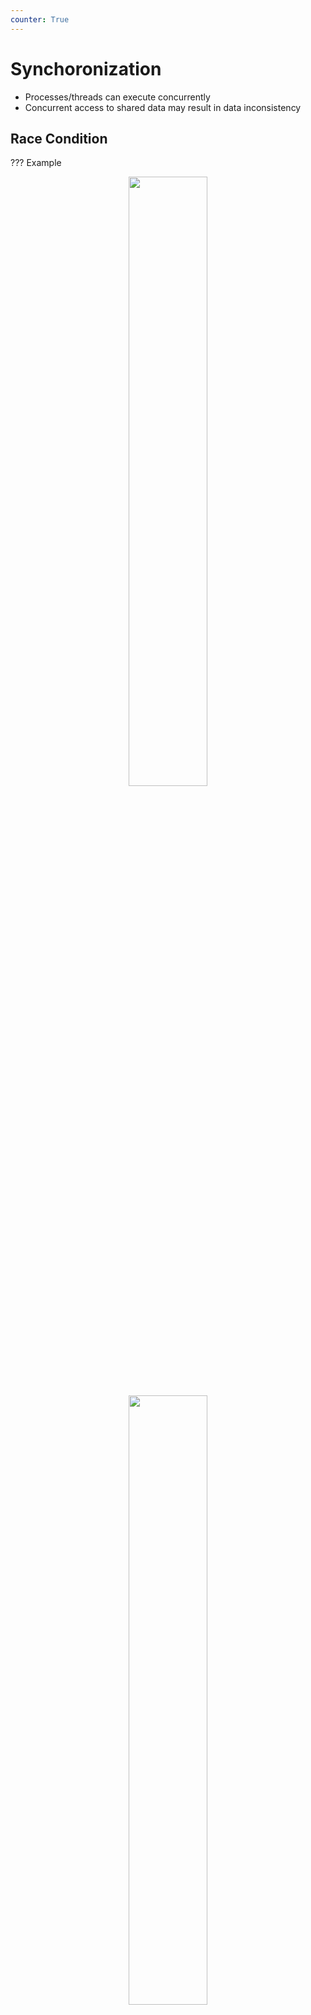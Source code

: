 ```yaml
---
counter: True  
---
```


# Synchoronization

* Processes/threads can execute concurrently
* Concurrent access to shared data may result in data inconsistency

## Race Condition

??? Example
    <div align = center><img src="https://cdn.hobbitqia.cc/20231107100556.png" width=50%></div>
    <div align = center><img src="https://cdn.hobbitqia.cc/20231107100608.png" width=50%></div>

Several processes (or threads) access and manipulate the same data *concurrently* and the outcome of the execution depends on the *particular order* in which the access takes place, is called a **race-condition**.  
多个进程并行地写数据，结果取决于写的先后顺序，这就是竞争条件。

在内核中，比如两个进程同时 `fork`，子进程可能拿到一样的 pid。

critical section

修改共同变量的区域称为 critical section；共同区域之前叫 entry section，之后叫 exit section。
<div align = center><img src="https://cdn.hobbitqia.cc/20231107100813.png" width=50%></div>

* Single-core system: preventing interrupts
* Multiple-processor: preventing interrupts are not feasible (depending on if kernel is preemptive or non-preemptive)
    * Preemptive – allows preemption of process when running in kernel mode
    * Non-preemptive – runs until exits kernel mode, blocks, or voluntarily yields CPU

<!-- 期末填空题，必考 -->

* Mutual Exclusion（互斥访问）
    * 在同一时刻，最多只有一个线程可以执行临界区
* Progress（空闲让进）
    * 当没有线程在执行临界区代码时，必须在申请进入临界区的线程中选择一个线程，允许其执行临界区代码，保证程序执行的进展
* Bounded waiting（有限等待）
    * 当一个进程申请进入临界区后，必须在有限的时间内获得许可并进入临界区，不能无限等待

## Peterson’s Solution

Peterson’s solution solves *two-processes/threads* synchronization (Only works for two processes case)

* It assumes that LOAD and STORE are **atomic**
    * atomic: execution cannot be interrupted
* Two processes share two variables
    * `boolean flag[2]`: whether a process is ready to enter the critical section
    * `int turn`: whose turn it is to enter the critical section

<div align = center><img src="https://cdn.hobbitqia.cc/20231107101358.png" width=60%></div>

验证三个条件

* Mutual exclusion
    * P0 enters CS:
        * Either `flag[1]=false` or `turn=0`
        * Now prove P1 will not be able to enter CS
    * Case 1: `flag[1]=false` -> P1 is out CS
    * Case 2: `flag[1]=true`, `turn=1` -> P0 is looping, contradicts with P0 is in CS
    * Case 3: `flag[1]=true`, `turn=0` -> P1 is looping
* Process requirement

    <div align = center><img src="https://cdn.hobbitqia.cc/20231107102048.png" width=60%></div>

* Bounded waiting

    <div align = center><img src="https://cdn.hobbitqia.cc/20231107102121.png" width=60%></div>

    Whether P0 enters CS depends on P1; Whether P1 enters CS depends on P0; P0 will enter CS after one limited entry P1

Peterson’s Solution is not guaranteed to work on modern architectures.

* Only works for two processes case
* It assumes that LOAD and STORE are atomic
* Instruction reorder

    指令会乱序执行。

!!! Example
    <div align = center><img src="https://cdn.hobbitqia.cc/20231107102733.png" width=60%></div>

    100 is the expected output.  
    但是线程 2 的代码可能被乱序，两条指令交换顺序，这样输出就可能变成 0。 

## Hardware Support for Synchronization

Many systems provide hardware support for critical section code

* Uniprocessors: disable interrupts
* Solutions:
    * **Memory barriers**
    * **Hardware instructions**
        * **test-and-set**: either test memory word and set value
        * **compare-and-swap**: compare and swap contents of two memory words
    * **Atomic variables**

### Memory Barriers

**Memory model** are the memory guarantees a computer architecture makes to application programs.

* **Strongly ordered** – where a memory modification of one processor is immediately visible to all other processors.

    一个内存的修改要立刻被所有的 processors 看到。

* **Weakly ordered** – where a memory modification of one processor may not be immediately visible to all other processors.

A **memory barrier** is an instruction that forces any change in memory to be propagated (made visible) to all other processors.  

!!! Example
    <div align = center><img src="https://cdn.hobbitqia.cc/20231107103903.png" width=55%></div>
    
* X86 support
    * 写内存屏障 (Store Memory Barrier)：在指令后插入 Store Barrier，能让写入缓存中最新数据更新写入内存中，让其他线程可见。 强制写入内存，这种显式调用，不会让 CPU 去进行指令重排序。
    * 读内存屏障 (Load Memory Barrier)：在指令后插入 Load Barrier，可以让高速缓存中的数据失效，强制重新从内存中加载数据。也是不会让 CPU 去进行指令重排。

### Hardware Instructions

Special hardware instructions that allow us to either test-and modify the content of a word, or two swap the contents of two words atomically (uninterruptable)

#### Test-and-Set Instruction

Defined as below, but atomically. 
``` C
bool test_set (bool *target)
{
    bool rv = *target;
    *target = TRUE;
    return rv:
}
```

!!! Example "Lock with Test-and-Set"
    ``` C
    bool lock = FALSE
    do {
        while (test_set(&lock)); // busy wait
        critical section
        lock = FALSE;
        remainder section 
    } while (TRUE);
    ```

!!! Example "Bounded Waiting for Test-and-Set Lock"
    上面的程序满足前两个条件，不一定满足 bounded waiting。下面的代码可以把锁从 T0 传到 T1，再传到 T2。
    <div align = center><img src="https://cdn.hobbitqia.cc/20231107105603.png" width=55%></div>

#### Compare-and-Swap Instruction

Executed atomically, the swap takes place only under this condition.

``` C
int compare_and_swap(int *value, int expected, int new_value)
{
    int temp = *value;
    if (*value == expected)
        *value = new_value;
    return temp;
}
```

Shared integer lock initialized to 0;
``` C
while (true)
{
    while (compare_and_swap(&lock, 0, 1) != 0); /* do nothing */
    /* critical section */
    lock = 0;
    /* remainder section */
}
```

x86 中实现了 `cmpxchg`。

### Atomic Variables

One tool is an atomic variable that provides atomic (uninterruptible) updates on basic data types such as integers and booleans. 

The `increment()` function can be implemented as follows:
``` C
void increment(atomic_int *v) {
    int temp;
    do {
        temp = *v;
    } while (temp != (compare_and_swap(v,temp,temp+1)));
}
```

## Mutex Lock

Mutex Locks 支持 `acquire()` （获得这个锁）`release()`（释放这个锁）。因此 `acquire, release` 是原子的。

This solution requires busy waiting

* This lock therefore called a **spinlock**

``` C
bool locked = false;
acquire() {
    while (compare_and_swap(&locked, false, true))
    ; //busy waiting
}
release() {
    locked = false;
}
```

问题：如果一个进程有时间片，但是拿不到锁，一直 spin，会浪费 CPU 时间。

we put the busy waiting thread into suspended (yield-> moving from running to sleeping)  
When the lock is locked, change process’s state to SLEEP, add to the queue, and call `schedule()`

## Semaphore

Synchronization tool that provides more sophisticated ways (than Mutex locks) for process to synchronize their activities.

Can only be accessed via two indivisible (atomic) operations

* `wait()` and `signal()` (Originally called P() and V() Dutch)
    * `wait()`

        想拿到这个 semaphore，如果拿不到，就一直等待。
        ``` C
        wait(S) { 
            while (S <= 0) ; // busy wait
            S--;
        }
        ```

    * `signal()`

        释放 semaphore。
        ``` C
        signal(S) { 
            S++;
        }
        ```

* **Counting semaphore** – integer value can range over an unrestricted domain
* **Binary semaphore** – integer value can range only between 0 and 1
    * Same as a mutex lock

!!! Example
    可以用来解决同步问题：
    <div align = center><img src="https://cdn.hobbitqia.cc/20231107113130.png" width=55%></div>
    
### Semaphore w/ waiting queue

With each semaphore there is an associated waiting queue. 

``` C
typedef struct { 
    int value; 
    struct list_head * waiting_queue; 
} semaphore; 
```

Two operations:

* `block` – place the process invoking the operation on the appropriate waiting queue.

    把当前的进程 sleep，放到 waiting queue 里面。

* `wakeup` – remove one of processes in the waiting queue and place it in the ready queue.

    从 waiting queue 里面拿出一个进程，放到 ready queue 里面。

Implemetation with waiting queue: (need to be atomic by spinlock)

``` C
wait(semaphore *S) {
    S->value--;
    if (S->value < 0) {
        add this process to S->list;
        block();
    }
}
signal(semaphore *S) {
    S->value++;
    if (S->value <= 0) {
        remove a proc.P from S->list;
        wakeup(P);
    }
}
```

这里有 busy waiting, 但在 critical section 里不需要（没有拿到 semaphor 就会 sleep，还没有走到 critical section），只有 `wait` 和 `signal` 里需要 busy wait。
<div align = center><img src="https://cdn.hobbitqia.cc/20231107113810.png" width=55%></div>

!!! Info "Comparison between mutex and semaphore"
    * Mutex or spinlock
        * Pros: no blocking
        * Cons: Waste CPU on looping
        * Good for short critical section
    * Semaphore
        * Pros: no looping
        * Cons: context switch is time-consuming
        * Good for long critical section

??? Example "Semaphore w/ waiting queue in practice"
    真实实现里，需要有 spinlock 来保护 semaphore 操作的原子性。
    <div align = center><img src="https://cdn.hobbitqia.cc/20231107114117.png" width=50%></div>
    <div align = center><img src="https://cdn.hobbitqia.cc/20231107114150.png" width=50%></div>

## Deadlock and Starvation

* **Deadlock**: two or more processes are waiting indefinitely for an event that can be caused by only one of the waiting processes.
    
    <div align = center><img src="https://cdn.hobbitqia.cc/20231107114756.png" width=50%></div>

* **Starvation**: indefinite blocking. a process may never be removed from the semaphore’s waiting queue.

Deadlock 是大家都拿不到锁，Starvation 是有的进程拿不到锁。

## Priority Inversion

Priority Inversion: a higher priority process is indirectly preempted by a lower priority task. 

高优先级等低优先级（锁先被低优先级拿到），但是低优先级的进程拿不到 CPU，就无法释放锁。

!!! Example "Priority Inversion"
    <div align = center><img src="https://cdn.hobbitqia.cc/20231107115008.png" width=50%></div>

Solution: **priority inheritance**  

* temporary assign the highest priority of waiting process (PH) to the process holding the lock (PL)

    如果低优先级的进程拿到了锁，而且这个锁上有高优先级的进程在等，就提高低优先级的进程的优先级，继承锁的优先级（取决于在这个锁上等待的进程的最高的优先级）。

## Linux Synchronization

2.6 以前的版本的 kernel 中通过禁用中断来实现一些短的 critical section；2.6 及之后的版本的 kernel 是抢占式的。

Linux 提供：

* Atomic integers
* Spinlocks
* Semaphores

    在 `linux/include/linux/semaphore.h` 中，`down()` 是 lock（如果要进入 sleep，它会先释放锁再睡眠，唤醒之后会立刻重新获得锁），`up()` 是 unlock。
* Reader-writer locks

## POSIX Synchronization

POSIX API provides

* mutex locks
* semaphores
* condition variable

### Mutex Locks

* Creating and initializing the lock

    ``` C
    #include <pthread.h>
    pthread_mutex_t mutex;
    /* create and initialize the mutex lock */
    pthread_mutex_init(&mutex, NULL);
    ```

* Acquiring and releasing the lock
    
    ``` C
    /* acquire the mutex lock */
    pthread_mutex_lock(&mutex);
    /* critical section */
    /* release the mutex lock */
    pthread_mutex_unlock(&mutex);
    ```

### Semaphores

*Named semaphores* can be used by unrelated processes, *unnamed* cannot.  
    `sem_open(), sem_init(), sem_wait(), sem_post()`

#### Unamed Semaphores

* Creating an initializing the semaphore:

    ``` C
    #include <semaphore.h>
    sem_t sem;
    /* Create the semaphore and initialize it to 1 */
    sem_init(&sem, 0, 1);
    ```

* Acquiring and releasing the semaphore:

    ``` C
    /* acquire the semaphore */
    sem_wait(&sem);
    /* critical section */
    /* release the semaphore */
    sem_post(&sem);
    ```

#### Named Semaphores

* Creating an initializing the semaphore:

    ``` C
    #include <semaphore.h>
    sem_t *sem;
    /* Create the semaphore and initialize it to 1 */
    sem = sem_open("SEM", O_CREAT, 0666, 1);
    ```

* Another process can access the semaphore by referring to its name **SEM**.
* Acquiring and releasing the semaphore:

    ``` C
    /* acquire the semaphore */
    sem_wait(sem);
    /* critical section */
    /* release the semaphore */
    sem_post(sem);
    ```

### Condition Variable

!!! Question "When should we use condition variables?" 
    <div align = center><img src="https://cdn.hobbitqia.cc/20231107121112.png" width=50%></div>

Operations supported by a condition variable are:

* `wait(condition, lock)`: release lock, put thread to sleep until condition is signaled; when thread wakes up again, re-acquire lock before returning.

    等待一个条件（先放锁然后睡眠，等待被唤醒，被唤醒之后重新获得锁）。

* `signal(condition, lock)`: if any threads are waiting on condition, wake up one of them. Caller must hold lock, which must be the same as the lock used in the wait call.
    
    唤醒一个等待线程。

* `broadcast(condition, lock)`: same as signal, except wake up all waiting threads.
    
    唤醒所有的等待线程。

``` C
pthread_mutex_t mutex; 
pthread_cond_t cond_var;
pthread_mutex_init(&mutex, NULL); 
pthread_cond_init(&cond_var, NULL);
// Thread waiting for the condition a == b to become true:
pthread_mutex_lock(&mutex);
while(a != b)                               // 一般要重复尝试，所以用 while 而不是 if
    pthread_cond_wait(&cond_var, &mutex);   // release lock when wait, acquire lock when being signaled
pthread_mutex_unlock(&mutex);
// Thread signaling another thread waiting on the condition variable:
pthread_mutex_lock(&mutex);
a = b;
pthread_cond_signal(&cond_var);
pthread_mutex_unlock(&mutex);
```

??? Example
    <div align = center><img src="https://cdn.hobbitqia.cc/20231107121742.png" width=50%></div>

* Condition variable can wake up all threads, semaphore can only wake up one by one.   
* Sometimes we only care if the queue is empty or not, while don’t care the queue length.

    有的时候我们不关心等待队列的长度，那么 semaphore 的 val 就没有用处了。

* Mutex is used to guarantee that operations are atomic.

## Synchronization Examples

一般我们用信号量解决问题，因为信号量相对来说功能更多，而且很多操作系统对信号量做了更多设计，用来避免 busy waiting 等问题。

一个信号量用来表示 一类资源的余量；`wait()` 等待到其有余量时从中取走一个，而 `signal()` 释放一个资源。

### Bounded-Buffer Problem

Two processes, the producer and the consumer share n buffers

* the producer generates data, puts it into the buffer.
    * the producer won’t try to add data into the buffer if it is full.

        当 buffer 满的时候，生产者不能再放数据，应该 sleep。

* the consumer consumes data by removing it from the buffer.
    * the consumer won’t try to remove data from an empty buffer.
        
        当 buffer 空的时候，消费者不能再取数据，应该 sleep。

定义哪些 mutex 和 semaphor?  
buffer 需要互斥的保护，因此需要一个 mutex。当它满了的时候就让 producer 睡眠，当它空的时候就让 consumer 睡眠，因此需要两个 semaphor。

* The producer process
    ``` C
    do {
        //produce an item
        ...
        wait(empty-slots);      // 把 empty-slots 减一（初始为 N）
        wait(mutex);
        //add the item to the buffer
        ...
        signal(mutex);
        signal(full-slots);
    } while (TRUE)
    ```
    这里 `wait()` 的顺序不能调换：如果先 `wait(mutex)`，那么 `wait(empty-slots)` 之后，如果 buffer 空了，那么这个时候就会带着 mutex 休眠，这样另一个进程也拿不到这个锁了。
* The consumer process
    ``` C
    do {
        //produce an item
        ...
        wait(full-slots);           // 把 full-slots 减一（初始为 0）
        wait(mutex);
        //remove the item to the buffer
        ...
        signal(mutex);
        signal(empty-slots);
    } while (TRUE)
    ```

### Readers-writers problem

A data set is shared among a number of concurrent processes

* readers: only read the data set; they do not perform any updates
* writers: can both read and write

多个 reader 可以共享，即同时读；但只能有一个 write 访问数据（写和读也不共享）。

Solution:

* semaphore *mutex* initialized to 1
* semaphore *write* initialized to 1
* integer *readcount* initialized to 0

* The writer process    
    ``` C
    The writer process
    do {
        wait(write);
        //write the shared data
        ....
        signal(write);
    } while (TRUE);
    ```
* The reader process
    ``` C
    do {
        wait(mutex);
        readcount++;
        if (readcount == 1) 
            wait(write);
        signal(mutex)
        
        //reading data
        ...
        wait(mutex);
        readcount--;
        if (readcount == 0) 
            signal(write);
        signal(mutex);
    } while(TRUE);
    ```
    mutex 用来保护 `readcount`。这里如果 count 是 1，就获得 `write` 的锁来保护这个 read。假设 writer 拿到了锁，来了 5 个 reader，那么第一个会 sleep 在 write 上，剩下 4 个 reader 会 sleep 在 mutex 上。  
    怎样才能不带着锁休眠？

Two variations of readers-writers problem

* Reader first

    如果有 reader holds data，writer 永远拿不到锁，要等所有的 reader 结束。

* Writer first

    如果 write ready 了，他就会尽可能早地进行写操作。如果有 reader hold data，那么需要等待 ready writer 结束后再读。

上面的代码是 Reader first。

### Dining-philosophers problem

Philosophers spend their lives thinking and eating, they sit in a round table, but don’t interact with each other.  
<div align = center><img src="https://cdn.hobbitqia.cc/20231109205206.png" width=50%></div>

每次只能拿一根筷子，但是要拿到两只筷子才能吃饭。例如如果每个人都先拿自己右边的筷子，再准备拿左边的筷子，就会卡死。

Solution: only odd philosophers start left-hand first, and even philosophers start right-hand first. This does not deadlock.


## Takeaway

!!! summary "Takeaway"
    * Data race
        * Less than 2M example
        * Reason
    * Critical section
        * Three requirements
    * Peterson’s Solution
    * Hardware Support for Synchronization
        * Memory barrier, hardware instruction, atomic variables
    * Mutex lock
    * Semaphore
    * Linux provides:
        * atomic integers
        * spinlocks
        * semaphores
        * reader-writer lock